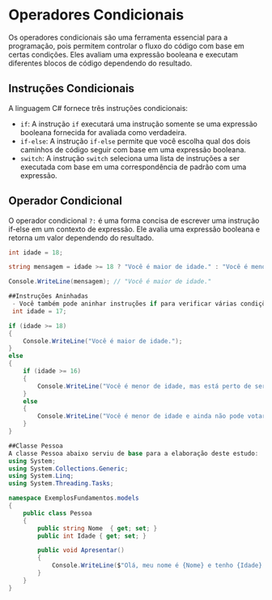 # Operadores Condicionais

Os operadores condicionais são uma ferramenta essencial para a programação, pois permitem controlar o fluxo do código com base em certas condições. Eles avaliam uma expressão booleana e executam diferentes blocos de código dependendo do resultado.

## Instruções Condicionais

A linguagem C# fornece três instruções condicionais:

- `if`: A instrução `if` executará uma instrução somente se uma expressão booleana fornecida for avaliada como verdadeira.
- `if-else`: A instrução `if-else` permite que você escolha qual dos dois caminhos de código seguir com base em uma expressão booleana.
- `switch`: A instrução `switch` seleciona uma lista de instruções a ser executada com base em uma correspondência de padrão com uma expressão.

## Operador Condicional

O operador condicional `?:` é uma forma concisa de escrever uma instrução if-else em um contexto de expressão. Ele avalia uma expressão booleana e retorna um valor dependendo do resultado.

```csharp
int idade = 18;

string mensagem = idade >= 18 ? "Você é maior de idade." : "Você é menor de idade.";

Console.WriteLine(mensagem); // "Você é maior de idade."

##Instruções Aninhadas
 - Você também pode aninhar instruções if para verificar várias condições. Por exemplo, você pode usar um if para executar um bloco de código se a condição for verdadeira, ou usar um else para executar um bloco de código alternativo se a condição for falsa. Isso permite tomar decisões no seu código com base em certas condições.
 int idade = 17;

if (idade >= 18)
{
    Console.WriteLine("Você é maior de idade.");
}
else
{
    if (idade >= 16)
    {
        Console.WriteLine("Você é menor de idade, mas está perto de ser maior de idade.");
    }
    else
    {
        Console.WriteLine("Você é menor de idade e ainda não pode votar.");
    }
}

##Classe Pessoa
A classe Pessoa abaixo serviu de base para a elaboração deste estudo:
using System;
using System.Collections.Generic;
using System.Linq;
using System.Threading.Tasks;

namespace ExemplosFundamentos.models
{
    public class Pessoa
    {
        public string Nome  { get; set; }
        public int Idade { get; set; }

        public void Apresentar()
        {
            Console.WriteLine($"Olá, meu nome é {Nome} e tenho {Idade} anos.");
        }
    }
}
